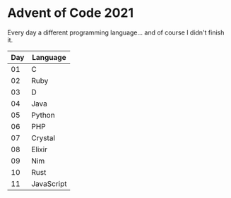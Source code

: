 # Advent of Code 2021

Every day a different programming language... and of course I didn't finish it.

| Day | Language |
|-----|----|
| 01 | C |
| 02 | Ruby |
| 03 | D |
| 04 | Java |
| 05 | Python |
| 06 | PHP |
| 07 | Crystal |
| 08 | Elixir |
| 09 | Nim |
| 10 | Rust |
| 11 | JavaScript |
